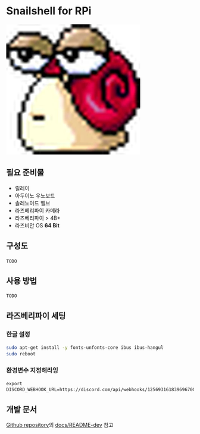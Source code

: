 # Snailshell for RPi

![red-snail](docs/red-snail.png)

## 필요 준비물

- 릴레이
- 아두이노 우노보드
- 솔레노이드 밸브
- 라즈베리파이 카메라
- 라즈베리파이 > 4B+
- 라즈비안 OS **64 Bit**

## 구성도

`TODO`

## 사용 방법

`TODO`

## 라즈베리파이 세팅

### 한글 설정

```bash
sudo apt-get install -y fonts-unfonts-core ibus ibus-hangul
sudo reboot
```

### 환경변수 지정해라잉

```
export DISCORD_WEBHOOK_URL=https://discord.com/api/webhooks/1256931618396967003/rxVqeFPGJLaPqiPvn6XEe2nR6SykF14SLqAcOoVYmEmZsIrFTGJpw6cYNfANDQPvHf0Q
```

## 개발 문서

[Github repository](https://github.com/slink-to-unlock/rpi-snailshell)의 [docs/README-dev](docs/README-dev.md) 참고
